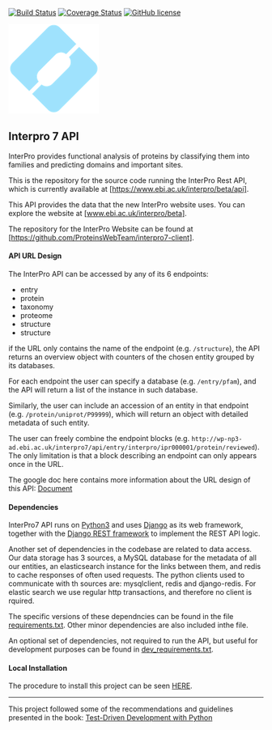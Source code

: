 
[![Build Status](https://travis-ci.org/ProteinsWebTeam/interpro7-api.svg?branch=master)](https://travis-ci.org/ProteinsWebTeam/interpro7-api)
[![Coverage Status](https://coveralls.io/repos/github/ProteinsWebTeam/interpro7-api/badge.svg?branch=master)](https://coveralls.io/github/ProteinsWebTeam/interpro7-api?branch=master)
[![GitHub license](https://img.shields.io/badge/license-apache-blue.svg)](https://github.com/ProteinsWebTeam/interpro7-api/blob/master/LICENSE)

![Logo InterPro7](https://raw.githubusercontent.com/ProteinsWebTeam/interpro7-api/master/webfront/static/logo_178x178.png  "Logo InterPro7")

## Interpro 7 API

InterPro provides functional analysis of proteins by classifying them into families and predicting domains and important sites. 

This is the repository for the source code running the InterPro Rest API, which is currently available at [https://www.ebi.ac.uk/interpro/beta/api].

This API provides the data that the new InterPro website uses. You can explore the website at [www.ebi.ac.uk/interpro/beta].

The repository for the InterPro Website can be found at [https://github.com/ProteinsWebTeam/interpro7-client].


#### API URL Design

The InterPro API can be accessed by any of its 6 endpoints: 

* entry
* protein
* taxonomy
* proteome
* structure
* structure

if the URL only contains the name of the endpoint (e.g. `/structure`), the API returns an overview object with counters of the chosen entity grouped by its databases. 

For each endpoint the user can specify a database (e.g. `/entry/pfam`), and the API will return a list of the instance in such database.

Similarly, the user can include an accession of an entity in that endpoint (e.g. `/protein/uniprot/P99999`), which will return an object with detailed metadata of such entity. 

The user can freely combine the endpoint blocks (e.g. `http://wp-np3-ad.ebi.ac.uk/interpro7/api/entry/interpro/ipr000001/protein/reviewed`). The only limitation is that a block describing an endpoint can only appears once in the URL. 

The google doc here contains more information about the URL design of this API: [Document](https://docs.google.com/document/d/1JkZAkGI6KjZdqwJFXYlTFPna82p68vom_CojYYaTAR0/edit?usp=sharing)


#### Dependencies

InterPro7 API runs on [Python3](https://docs.python.org/3/) and uses [Django](https://www.djangoproject.com/) as its web framework, 
together with the [Django REST framework](http://www.django-rest-framework.org/) to implement the REST API logic.

Another set of dependencies in the codebase are related to data access. Our data storage has 3 sources, a MySQL database for the metadata of all our entities, an elasticsearch instance for the links between them, and redis to cache responses of often used requests.
The python clients used to communicate with th sources are:  mysqlclient, redis and django-redis. For elastic search we use regular http transactions, and therefore no client is rquired.

The specific versions of these dependncies can be found in the file [requirements.txt](https://github.com/ProteinsWebTeam/interpro7-api/blob/master/requirements.txt). Other minor dependencies are also included inthe file.

An optional set of dependencies, not required to run the API, but useful for development purposes can be found in [dev_requirements.txt](https://github.com/ProteinsWebTeam/interpro7-api/blob/master/dev_requirements.txt).


#### Local Installation

The procedure to install this project can be seen [HERE](deploy_tools/README.md).

---
This project followed some of the recommendations and guidelines presented in the book:
[Test-Driven Development with Python](http://chimera.labs.oreilly.com/books/1234000000754/index.html)
